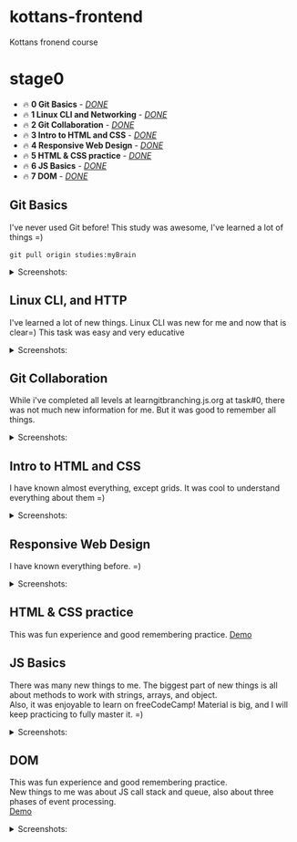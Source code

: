 # kottans-frontend

Kottans fronend course

# stage0

- 🔥 **0 Git Basics** - [_DONE_](#git_basics)
- 🔥 **1 Linux CLI and Networking** - [_DONE_](#task_linux_cli)
- 🔥 **2 Git Collaboration** - [_DONE_](#task_git_collaboration)
- 🔥 **3 Intro to HTML and CSS** - [_DONE_](#task_html_css_intro)
- 🔥 **4 Responsive Web Design** - [_DONE_](#task_responsive_web_design)
- 🔥 **5 HTML & CSS practice** - [_DONE_](#html_css_popup)
- 🔥 **6 JS Basics** - [_DONE_](#task_js_basics)
- 🔥 **7 DOM** - [_DONE_](#task_js_dom)

## <a name="git_basics">Git Basics</a>

I've never used Git before! This study was awesome, I've learned a lot of things =)

```
git pull origin studies:myBrain
```

<details>
 <summary>Screenshots:</summary>

### Version Control with Git

![udacity](./0%20Git%20Basics/0.png)

### levels at [learngitbranching](https://learngitbranching.js.org/)

![learngitbranching](./0%20Git%20Basics/1.png)
![learngitbranching](./0%20Git%20Basics/2.png)

</details>

## <a name="task_linux_cli">Linux CLI, and HTTP</a>

I've learned a lot of new things. Linux CLI was new for me and now that is clear=) This task was easy and very educative

<details>
 <summary>Screenshots:</summary>

| ![task_linux_cli__scr--0](./task_linux_cli/0.png) | ![task_linux_cli__scr--1](./task_linux_cli/1.png) |
| ------------------------------------------------- | ------------------------------------------------- |
| ![task_linux_cli__scr--2](./task_linux_cli/2.png) | ![task_linux_cli__scr--3](./task_linux_cli/3.png) |

</details>

## <a name="task_git_collaboration">Git Collaboration</a>

While i've completed all levels at learngitbranching.js.org at task#0, there was not much new information for me. But it was good to remember all things.

<details>
 <summary>Screenshots:</summary>

| ![task_git_collaboration--0](./task_git_collaboration/0.png) | ![task_git_collaboration--1](./task_git_collaboration/1.png) |
| ------------------------------------------------------------ | ------------------------------------------------------------ |

</details>

## <a name="task_html_css_intro">Intro to HTML and CSS</a>

I have known almost everything, except grids. It was cool to understand everything about them =)

<details>
 <summary>Screenshots:</summary>

| ![task_html_css_intro--0](./task_html_css_intro/0.png) | ![task_html_css_intro--1](./task_html_css_intro/1.png) | ![task_html_css_intro--2](./task_html_css_intro/2.png) |
| ------------------------------------------------------ | ------------------------------------------------------ | ------------------------------------------------------ |

</details>

## <a name="task_responsive_web_design">Responsive Web Design</a>

I have known everything before. =)

<details>
 <summary>Screenshots:</summary>

| ![task_responsive_web_design--0](./task_responsive_web_design/0.png) | ![task_responsive_web_design--1](./task_responsive_web_design/1.png) |
| -------------------------------------------------------------------- | -------------------------------------------------------------------- |

</details>

## <a name="html_css_popup">HTML & CSS practice</a>

This was fun experience and good remembering practice. [Demo](https://f3d0t.github.io/f3d0t/html_css_popup/)

## <a name="task_js_basics">JS Basics</a>

There was many new things to me. The biggest part of new things is all about methods to work with strings, arrays, and object.\
Also, it was enjoyable to learn on freeCodeCamp! Material is big, and I will keep practicing to fully master it. =)

<details>
 <summary>Screenshots:</summary>

| ![task_js_basics--0](./task_js_basics/0.PNG) | ![task_js_basics--1](./task_js_basics/1.PNG) |
| -------------------------------------------- | -------------------------------------------- |

</details>

## <a name="task_js_dom">DOM</a>
This was fun experience and good remembering practice.\
New things to me was about JS call stack and queue, also about three phases of event processing.\
[Demo](https://f3d0t.github.io/f3d0t/task_js_dom/)

<details>
 <summary>Screenshots:</summary>

| ![task_js_dom--0](./task_js_dom/screenshots/0.png) | ![task_js_dom--1](./task_js_dom/screenshots/1.png) |
| -------------------------------------- | -------------------------------------- |

</details>
